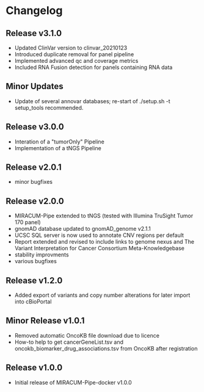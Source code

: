 # Changelog

## Release v3.1.0

* Updated ClinVar version to clinvar_20210123
* Introduced duplicate removal for panel pipeline
* Implemented advanced qc and coverage metrics
* Included RNA Fusion detection for panels containing RNA data

## Minor Updates

* Update of several annovar databases; re-start of ./setup.sh -t setup_tools recommended.

## Release v3.0.0

* Interation of a "tumorOnly" Pipeline
* Implementation of a tNGS Pipeline

## Release v2.0.1

* minor bugfixes

## Release v2.0.0

* MIRACUM-Pipe extended to tNGS (tested with Illumina TruSight Tumor 170 panel)
* gnomAD database updated to gnomAD_genome v2.1.1
* UCSC SQL server is now used to annotate CNV regions per default
* Report extended and revised to include links to genome nexus and The Variant Interpretation for Cancer Consortium Meta-Knowledgebase
* stability improvments
* various bugfixes

## Release v1.2.0

* Added export of variants and copy number alterations for later import into cBioPortal

## Minor Release v1.0.1

* Removed automatic OncoKB file download due to licence
* How-to help to get cancerGeneList.tsv and oncokb_biomarker_drug_associations.tsv from OncoKB after registration

## Release v1.0.0

* Initial release of MIRACUM-Pipe-docker v1.0.0
